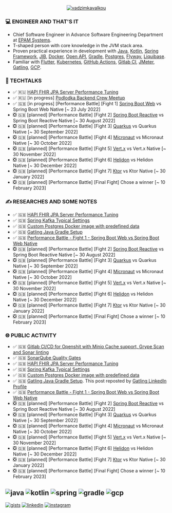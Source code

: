 <p align="center"><a href="https://github.com/fragaly" target="blank"><img align="center" src="https://github-readme-stats.vercel.app/api?username=fragaly&theme=dark&show_icons=true&count_private=true&include_all_commits=true" alt="vadzimkavalkou" /></a></p>

### 💻 ENGINEER AND THAT'S IT

*  Chief Software Engineer in Advance Software Engineering Department at [EPAM Systems](http://epam.com/).
*  T-shaped person with core knowledge in the JVM stack area. 
*  Proven practical experience in development with [Java](https://www.java.com/en/), [Kotlin](https://kotlinlang.org/), [Spring Framework](https://spring.io/projects/spring-boot), [JIB](https://github.com/GoogleContainerTools/jib), [Docker](https://www.docker.com/), [Open API](https://www.openapis.org/), [Gradle](https://gradle.org/), [Postgres](https://www.postgresql.org/), [Flyway](https://flywaydb.org/), [Liquibase](https://www.liquibase.org/).
*  Familiar with [Flutter](https://flutter.dev/), [Kubernetes](https://kubernetes.io/docs/concepts/overview/what-is-kubernetes/), [GitHub Actions](https://github.com/features/actions), [Gitlab CI](https://docs.gitlab.com/ee/ci/), [JMeter](https://jmeter.apache.org/), [Gatling](https://gatling.io/), [GCP](https://cloud.google.com/gcp/).

### 🎥 TECHTALKS

* ✅	🇷🇺 [HAPI FHIR JPA Server Performance Tuning](https://wearecommunity.io/events/aen-meetup-performance-investigations-hapi-fhir-jpa-server-tuning/talks/16982)
* ✅ 🇷🇺 [in progress] [Podlodka Backend Crew Meetup](https://podlodka.io/becrew#buy) 
* ✅ 🇬🇧 [in progress] [Performance Battle] [Fight 1] [Spring Boot Web](https://docs.spring.io/spring-framework/docs/current/reference/html/web.html) vs Spring Boot Web Native [~ 23 July 2022]
* ❎ 🇬🇧 [planned] [Performance Battle] [Fight 2] [Spring Boot Reactive](https://docs.spring.io/spring-framework/docs/current/reference/html/web-reactive.html) vs Spring Boot Reactive Native [~ 30 August 2022]
* ❎ 🇬🇧 [planned] [Performance Battle] [Fight 3] [Quarkus](https://quarkus.io/) vs Quarkus Native [~ 30 September 2022]
* ❎ 🇬🇧 [planned] [Performance Battle] [Fight 4] [Micronaut](https://micronaut.io/) vs Micronaut Native [~ 30 October 2022]
* ❎ 🇬🇧 [planned] [Performance Battle] [Fight 5] [Vert.x](https://vertx.io/) vs Vert.x Native [~ 30 November 2022]
* ❎ 🇬🇧 [planned] [Performance Battle] [Fight 6] [Helidon](https://helidon.io/) vs Helidon Native [~ 30 December 2022]
* ❎ 🇬🇧 [planned] [Performance Battle] [Fight 7] [Ktor](https://ktor.io/) vs Ktor Native [~ 30 January 2022]
* ❎ 🇬🇧 [planned] [Performance Battle] [Final Fight] Chose a winner [~ 10 February 2023]

### ✍️ RESEARCHES AND SOME NOTES

* ✅	🇬🇧 [HAPI FHIR JPA Server Performance Tuning](https://github.com/fragaLY/blog/blob/main/hapi-fhir-jpaserver/HAPI-FHIR-JPASERVER.md)
* ✅	🇬🇧 [Spring Kafka Typical Settings](https://github.com/fragaLY/blog/blob/main/spring-kafka/SPRING-KAFKA-TYPICAL-SETTINGS.md)
* ✅	🇬🇧 [Custom Postgres Docker image with predefined data](https://github.com/fragaLY/blog/blob/main/postgres-custom-image/POSTGRES-CUSTOM-IMAGE.md)
* ✅ 🇬🇧 [Gatling Java Gradle Setup](https://github.com/fragaLY/blog/blob/main/gatling-java-gradle-setup/GATLING-JAVA-GRADLE-SETUP.md)
* ✅ 🇬🇧 [Performance Battle - Fight 1 - Spring Boot Web vs Spring Boot Web Native](https://github.com/fragaLY/blog/blob/main/spring-boot-web_vs_spring-boot-web-native/SPRING-BOOT-WEB_VS_SPRING-BOOT-WEB-NATIVE.md)
* ❎ 🇬🇧 [planned] [Performance Battle] [Fight 2] [Spring Boot Reactive](https://docs.spring.io/spring-framework/docs/current/reference/html/web-reactive.html) vs Spring Boot Reactive Native [~ 30 August 2022]
* ❎ 🇬🇧 [planned] [Performance Battle] [Fight 3] [Quarkus](https://quarkus.io/) vs Quarkus Native [~ 30 September 2022]
* ❎ 🇬🇧 [planned] [Performance Battle] [Fight 4] [Micronaut](https://micronaut.io/) vs Micronaut Native [~ 30 October 2022]
* ❎ 🇬🇧 [planned] [Performance Battle] [Fight 5] [Vert.x](https://vertx.io/) vs Vert.x Native [~ 30 November 2022]
* ❎ 🇬🇧 [planned] [Performance Battle] [Fight 6] [Helidon](https://helidon.io/) vs Helidon Native [~ 30 December 2022]
* ❎ 🇬🇧 [planned] [Performance Battle] [Fight 7] [Ktor](https://ktor.io/) vs Ktor Native [~ 30 January 2022]
* ❎ 🇬🇧 [planned] [Performance Battle] [Final Fight] Chose a winner [~ 10 February 2023]

### 🌐 PUBLIC ACTIVITY

* ✅	🇬🇧 [Gitlab CI/CD for Openshit with Minio Cache support, Grype Scan and Sonar linting](https://www.linkedin.com/posts/vadzimkavalkou_gitlab-cicd-for-openshit-with-minio-cache-activity-6925076570030137344-7hw1?utm_source=linkedin_share&utm_medium=member_desktop_web)
* ✅	🇬🇧 [SonarQube Quality Gates](https://www.linkedin.com/posts/vadzimkavalkou_quality-sonarqube-pipeline-activity-6927978778790879232-NjO8?utm_source=linkedin_share&utm_medium=member_desktop_web)
* ✅	🇬🇧 [HAPI FHIR JPA Server Performance Tuning](https://www.linkedin.com/posts/vadzimkavalkou_github-fragalyblog-my-technical-investigations-activity-6930854021268131840-RXhV?utm_source=linkedin_share&utm_medium=member_desktop_web)
* ✅ 🇬🇧 [Spring Kafka Typical Settings](https://www.linkedin.com/posts/vadzimkavalkou_github-fragalyblog-my-technical-investigations-activity-6933311242644152320-h1hN?utm_source=linkedin_share&utm_medium=member_desktop_web)
* ✅ 🇬🇧 [Custom Postgres Docker image with predefined data](https://www.linkedin.com/posts/vadzimkavalkou_github-fragalyblog-my-technical-investigations-activity-6935504139665747969-7bzN?utm_source=linkedin_share&utm_medium=member_desktop_web)
* ✅ 🇬🇧 [Gatling Java Gradle Setup](https://www.linkedin.com/posts/vadzimkavalkou_github-fragalyblog-my-technical-investigations-activity-6943509537580572672-S_Z9?utm_source=linkedin_share&utm_medium=member_desktop_web). This post reposted by [Gatling LinkedIn Profile](https://www.linkedin.com/posts/gatling_github-fragalyblog-my-technical-investigations-activity-6944652888241545216-E-mN?utm_source=linkedin_share&utm_medium=member_desktop_web)
* ✅ 🇬🇧 [Performance Battle - Fight 1 - Spring Boot Web vs Spring Boot Web Native](https://www.linkedin.com/posts/vadzimkavalkou_github-fragalyblog-my-technical-investigations-activity-6954495293006434304-yBWj?utm_source=linkedin_share&utm_medium=member_desktop_web)
* ❎ 🇬🇧 [planned] [Performance Battle] [Fight 2] [Spring Boot Reactive](https://docs.spring.io/spring-framework/docs/current/reference/html/web-reactive.html) vs Spring Boot Reactive Native [~ 30 August 2022]
* ❎ 🇬🇧 [planned] [Performance Battle] [Fight 3] [Quarkus](https://quarkus.io/) vs Quarkus Native [~ 30 September 2022]
* ❎ 🇬🇧 [planned] [Performance Battle] [Fight 4] [Micronaut](https://micronaut.io/) vs Micronaut Native [~ 30 October 2022]
* ❎ 🇬🇧 [planned] [Performance Battle] [Fight 5] [Vert.x](https://vertx.io/) vs Vert.x Native [~ 30 November 2022]
* ❎ 🇬🇧 [planned] [Performance Battle] [Fight 6] [Helidon](https://helidon.io/) vs Helidon Native [~ 30 December 2022]
* ❎ 🇬🇧 [planned] [Performance Battle] [Fight 7] [Ktor](https://ktor.io/) vs Ktor Native [~ 30 January 2022]
* ❎ 🇬🇧 [planned] [Performance Battle] [Final Fight] Chose a winner [~ 10 February 2023]

![java](https://img.shields.io/static/v1?logo=java&style=for-the-badge&label=java&message=advanced)
![kotlin](https://img.shields.io/static/v1?logo=kotlin&style=for-the-badge&label=kotlin&message=intermediate)
![spring](https://img.shields.io/static/v1?logo=spring&style=for-the-badge&label=spring&message=advanced)
![gradle](https://img.shields.io/static/v1?logo=gradle&style=for-the-badge&label=gradle&message=intermediate)
![gcp](https://img.shields.io/static/v1?logo=googlecloud&style=for-the-badge&label=GCP&message=intermediate)
-------------
[ ![gists](https://img.shields.io/static/v1?logo=github&style=for-the-badge&label=gists&message=fragaLY)](https://gist.github.com/fragaLY)
[ ![linkedin](https://img.shields.io/static/v1?logo=linkedin&style=for-the-badge&label=linkedin&message=vadzimkavalkou)](https://www.linkedin.com/in/vadzimkavalkou/)
[ ![instagram](https://img.shields.io/static/v1?logo=instagram&style=for-the-badge&label=instagram&message=marnotrawny.syn)](https://www.instagram.com/marnotrawny.syn/)
